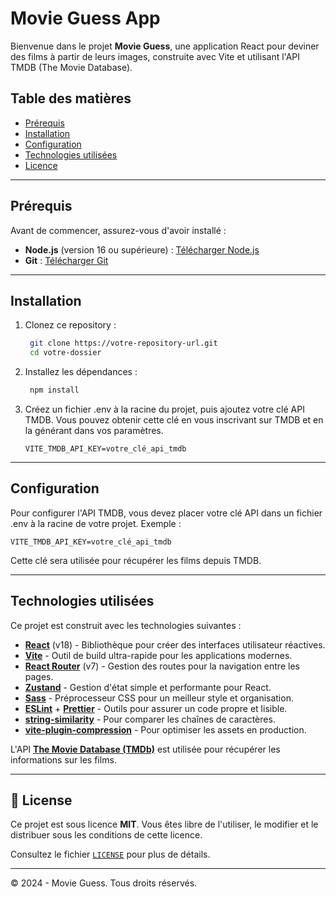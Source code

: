 # Movie Guess App

Bienvenue dans le projet **Movie Guess**, une application React pour deviner des films à partir de leurs images, construite avec Vite et utilisant l'API TMDB (The Movie Database).

## Table des matières

- [Prérequis](#prérequis)
- [Installation](#installation)
- [Configuration](#configuration)
- [Technologies utilisées](#technologies-utilisées)
- [Licence](#licence)

---

## Prérequis

Avant de commencer, assurez-vous d'avoir installé :

- **Node.js** (version 16 ou supérieure) : [Télécharger Node.js](https://nodejs.org/)
- **Git** : [Télécharger Git](https://git-scm.com/)

---

## Installation

1. Clonez ce repository :

   ```bash
    git clone https://votre-repository-url.git
    cd votre-dossier
   ```

2. Installez les dépendances :

   ```bash
    npm install
   ```

3. Créez un fichier .env à la racine du projet, puis ajoutez votre clé API TMDB. Vous pouvez obtenir cette clé en vous inscrivant sur TMDB et en la générant dans vos paramètres.

   ```env
   VITE_TMDB_API_KEY=votre_clé_api_tmdb
   ```

---

## Configuration

Pour configurer l'API TMDB, vous devez placer votre clé API dans un fichier .env à la racine de votre projet. Exemple :

```env
VITE_TMDB_API_KEY=votre_clé_api_tmdb
```

Cette clé sera utilisée pour récupérer les films depuis TMDB.

---

## Technologies utilisées

Ce projet est construit avec les technologies suivantes :

- **[React](https://react.dev/)** (v18) - Bibliothèque pour créer des interfaces utilisateur réactives.
- **[Vite](https://vitejs.dev/)** - Outil de build ultra-rapide pour les applications modernes.
- **[React Router](https://reactrouter.com/)** (v7) - Gestion des routes pour la navigation entre les pages.
- **[Zustand](https://github.com/pmndrs/zustand)** - Gestion d'état simple et performante pour React.
- **[Sass](https://sass-lang.com/)** - Préprocesseur CSS pour un meilleur style et organisation.
- **[ESLint](https://eslint.org/)** + **[Prettier](https://prettier.io/)** - Outils pour assurer un code propre et lisible.
- **[string-similarity](https://www.npmjs.com/package/string-similarity)** - Pour comparer les chaînes de caractères.
- **[vite-plugin-compression](https://www.npmjs.com/package/vite-plugin-compression)** - Pour optimiser les assets en production.

L'API **[The Movie Database (TMDb)](https://www.themoviedb.org/)** est utilisée pour récupérer les informations sur les films.

---

## 📜 License

Ce projet est sous licence **MIT**. Vous êtes libre de l'utiliser, le modifier et le distribuer sous les conditions de cette licence.

Consultez le fichier [`LICENSE`](./LICENSE) pour plus de détails.

---

© 2024 - Movie Guess. Tous droits réservés.
